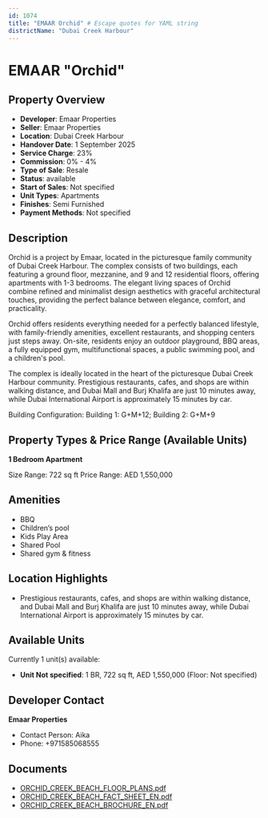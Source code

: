 ```yaml
---
id: 1074
title: "EMAAR Orchid" # Escape quotes for YAML string
districtName: "Dubai Creek Harbour"
---
```


# EMAAR "Orchid"

## Property Overview
- **Developer**: Emaar Properties
- **Seller**: Emaar Properties
- **Location**: Dubai Creek Harbour
- **Handover Date**: 1 September 2025
- **Service Charge**: 23%
- **Commission**: 0% - 4%
- **Type of Sale**: Resale
- **Status**: available
- **Start of Sales**: Not specified
- **Unit Types**: Apartments
- **Finishes**: Semi Furnished
- **Payment Methods**: Not specified

## Description
Orchid is a project by Emaar, located in the picturesque family community of Dubai Creek Harbour. The complex consists of two buildings, each featuring a ground floor, mezzanine, and 9 and 12 residential floors, offering apartments with 1-3 bedrooms. The elegant living spaces of Orchid combine refined and minimalist design aesthetics with graceful architectural touches, providing the perfect balance between elegance, comfort, and practicality.

Orchid offers residents everything needed for a perfectly balanced lifestyle, with family-friendly amenities, excellent restaurants, and shopping centers just steps away. On-site, residents enjoy an outdoor playground, BBQ areas, a fully equipped gym, multifunctional spaces, a public swimming pool, and a children's pool.

The complex is ideally located in the heart of the picturesque Dubai Creek Harbour community. Prestigious restaurants, cafes, and shops are within walking distance, and Dubai Mall and Burj Khalifa are just 10 minutes away, while Dubai International Airport is approximately 15 minutes by car.

Building Configuration: Building 1: G+M+12; Building 2: G+M+9

## Property Types & Price Range (Available Units)
**1 Bedroom Apartment**

Size Range: 722 sq ft
Price Range: AED 1,550,000

## Amenities
- BBQ
- Children’s pool
- Kids Play Area
- Shared Pool
- Shared gym & fitness

## Location Highlights
- Prestigious restaurants, cafes, and shops are within walking distance, and Dubai Mall and Burj Khalifa are just 10 minutes away, while Dubai International Airport is approximately 15 minutes by car.

## Available Units
Currently 1 unit(s) available:
- **Unit Not specified**: 1 BR, 722 sq ft, AED 1,550,000 (Floor: Not specified)

## Developer Contact
**Emaar Properties**
- Contact Person: Aika
- Phone: +971585068555

## Documents
- [ORCHID_CREEK_BEACH_FLOOR_PLANS.pdf](https://cdn.geniemap.net/2024/02/21/COQizxw5Spa1YrqO6QZLlsWn8J0FJkrY5JzXAUo1.pdf)
- [ORCHID_CREEK_BEACH_FACT_SHEET_EN.pdf](https://cdn.geniemap.net/2024/02/21/ieRvFKv4TZGnTf8r08GGGvQSnjio1ft95lYWSPLC.pdf)
- [ORCHID_CREEK_BEACH_BROCHURE_EN.pdf](https://cdn.geniemap.net/2024/02/21/5QQDcVjShgn4YmFKDUbSaLXefK6WYAc4LGCIOjDT.pdf)
